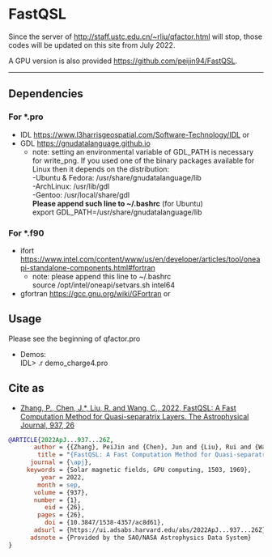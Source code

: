 # FastQSL

Since the server of http://staff.ustc.edu.cn/~rliu/qfactor.html will stop, those codes will be updated on this site from July 2022.

A GPU version is also provided https://github.com/peijin94/FastQSL.

-----------------------------
## Dependencies
### For *.pro
* IDL https://www.l3harrisgeospatial.com/Software-Technology/IDL or
* GDL https://gnudatalanguage.github.io
  * note: setting an environmental variable of GDL_PATH is necessary for write_png. 
If you used one of the binary packages available for Linux then it depends on the distribution:  
-Ubuntu & Fedora:  /usr/share/gnudatalanguage/lib   
-ArchLinux: /usr/lib/gdl  
-Gentoo: /usr/local/share/gdl   
**Please append such line to ~/.bashrc** (for Ubuntu)    
export GDL_PATH=/usr/share/gnudatalanguage/lib 

### For *.f90
* ifort https://www.intel.com/content/www/us/en/developer/articles/tool/oneapi-standalone-components.html#fortran
  * note: please append this line to ~/.bashrc   
  source /opt/intel/oneapi/setvars.sh intel64
* gfortran https://gcc.gnu.org/wiki/GFortran or

## Usage
Please see the beginning of qfactor.pro  
* Demos:  
  IDL> .r demo_charge4.pro

## Cite as

* [Zhang, P., Chen, J.*, Liu, R. and Wang, C., 2022, FastQSL: A Fast Computation Method for Quasi-separatrix Layers. The Astrophysical Journal, 937, 26](https://iopscience.iop.org/article/10.3847/1538-4357/ac8d61)

```bibtex
@ARTICLE{2022ApJ...937...26Z,
       author = {{Zhang}, PeiJin and {Chen}, Jun and {Liu}, Rui and {Wang}, ChuanBing},
        title = "{FastQSL: A Fast Computation Method for Quasi-separatrix Layers}",
      journal = {\apj},
     keywords = {Solar magnetic fields, GPU computing, 1503, 1969},
         year = 2022,
        month = sep,
       volume = {937},
       number = {1},
          eid = {26},
        pages = {26},
          doi = {10.3847/1538-4357/ac8d61},
       adsurl = {https://ui.adsabs.harvard.edu/abs/2022ApJ...937...26Z},
      adsnote = {Provided by the SAO/NASA Astrophysics Data System}
}
```
